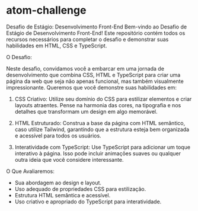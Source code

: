 # atom-challenge
Desafio de Estágio: Desenvolvimento Front-End
Bem-vindo ao Desafio de Estágio de Desenvolvimento Front-End! Este repositório contém todos os recursos necessários para completar o desafio e demonstrar suas habilidades em HTML, CSS e TypeScript.

O Desafio:

Neste desafio, convidamos você a embarcar em uma jornada de desenvolvimento que combina CSS, HTML e TypeScript para criar uma página da web que seja não apenas funcional, mas também visualmente impressionante. Queremos que você demonstre suas habilidades em:

1. CSS Criativo: Utilize seu domínio do CSS para estilizar elementos e criar layouts atraentes. Pense na harmonia das cores, na tipografia e nos detalhes que transformam um design em algo memorável.

2. HTML Estruturado: Construa a base da página com HTML semântico, caso utilize Tailwind, garantindo que a estrutura esteja bem organizada e acessível para todos os usuários.

3. Interatividade com TypeScript: Use TypeScript para adicionar um toque interativo à página. Isso pode incluir animações suaves ou qualquer outra ideia que você considere interessante.

O Que Avaliaremos:

- Sua abordagem ao design e layout.
- Uso adequado de propriedades CSS para estilização.
- Estrutura HTML semântica e acessível.
- Uso criativo e apropriado do TypeScript para interatividade.
